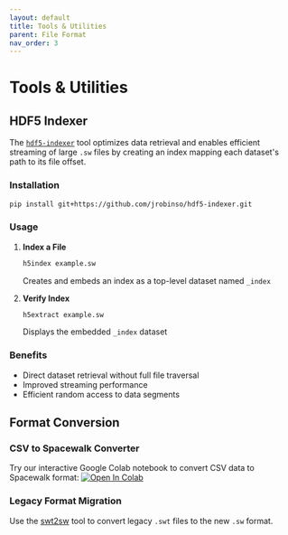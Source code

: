 ```yaml
---
layout: default
title: Tools & Utilities
parent: File Format
nav_order: 3
---
```


# Tools & Utilities

## HDF5 Indexer

The [`hdf5-indexer`](https://github.com/jrobinso/hdf5-indexer) tool optimizes data retrieval and enables efficient streaming of large `.sw` files by creating an index mapping each dataset's path to its file offset.

### Installation

```bash
pip install git+https://github.com/jrobinso/hdf5-indexer.git
```

### Usage

1. **Index a File**
   ```bash
   h5index example.sw
   ```
   Creates and embeds an index as a top-level dataset named `_index`

2. **Verify Index**
   ```bash
   h5extract example.sw
   ```
   Displays the embedded `_index` dataset

### Benefits
- Direct dataset retrieval without full file traversal
- Improved streaming performance
- Efficient random access to data segments

## Format Conversion

### CSV to Spacewalk Converter

Try our interactive Google Colab notebook to convert CSV data to Spacewalk format:
[![Open In Colab](https://colab.research.google.com/assets/colab-badge.svg)](https://colab.research.google.com/github/turner/swt2sw/blob/main/docs/CSVtoSpacewalk.ipynb)

### Legacy Format Migration

Use the [swt2sw](https://github.com/turner/swt2sw) tool to convert legacy `.swt` files to the new `.sw` format.
